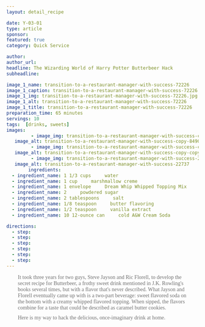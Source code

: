 ```yaml
---
layout: detail_recipe

date: Y-03-01
type: article
sponsor: 
featured: true
category: Quick Service

author:  
author_url: 
headline: The Wizarding World of Harry Potter Butterbeer Hack
subheadline: 

image_1_name: transition-to-a-restaurant-manager-with-success-72226
image_1_caption: transition-to-a-restaurant-manager-with-success-72226
image_1_img: transition-to-a-restaurant-manager-with-success-72226.jpg
image_1_alt: transition-to-a-restaurant-manager-with-success-72226
image_1_title: transition-to-a-restaurant-manager-with-success-72226
preparation_time: 65 minutes
servings: 10
tags:  [drinks, sweets]
images:
		 - image_img: transition-to-a-restaurant-manager-with-success-copy-84907.jpg
   image_alt: transition-to-a-restaurant-manager-with-success-copy-84907
		 - image_img: transition-to-a-restaurant-manager-with-success-copy-copy-67506.jpg
   image_alt: transition-to-a-restaurant-manager-with-success-copy-copy-67506
		 - image_img: transition-to-a-restaurant-manager-with-success-22737.jpg
   image_alt: transition-to-a-restaurant-manager-with-success-22737
		ingredients:
  - ingredient_name: 1 1/3 cups     water
  - ingredient_name: 1 cup     marshmallow creme
  - ingredient_name: 1 envelope     Dream Whip Whipped Topping Mix
  - ingredient_name: 2     powdered sugar
  - ingredient_name: 2 tablespoons     salt
  - ingredient_name: 1/8 teaspoon     butter flavoring
  - ingredient_name: 1/2 teaspoon     vanilla extract
  - ingredient_name: 10 12-ounce can     cold A&W Cream Soda

directions:
  - step: 
  - step: 
  - step: 
  - step: 
  - step: 
  - step: 
---
```

<p style="box-sizing: border-box; margin: 0px 30px 10px; font-variant-ligatures: normal; font-variant-east-asian: normal; font-variant-position: normal; font-stretch: normal; line-height: inherit; font-family: 'trebuchet MS'; padding-top: 0px; padding-right: 0px; padding-bottom: 0px; color: #707070; orphans: 2; widows: 2; text-align: left;">It took three years for two guys, Steve Jayson and Ric Florell, to develop the secret recipe for Butterbeer, a frothy sweet drink mentioned in J.K. Rowling's books several times, but with a flavor that's never described. What Jayson and Florell eventually came up with is a two-part beverage: sweet flavored soda on the bottom with a creamy whipped flavored topping. When sipped, the flavors combine for a taste that could be described as caramel butter cookies.</p>
<p style="box-sizing: border-box; margin: 0px 30px 10px; font-variant-ligatures: normal; font-variant-east-asian: normal; font-variant-position: normal; font-stretch: normal; line-height: inherit; font-family: 'trebuchet MS'; padding: 0px; color: #707070; orphans: 2; widows: 2;">Here is my way to hack the delicious, once-imaginary drink at home.</p>